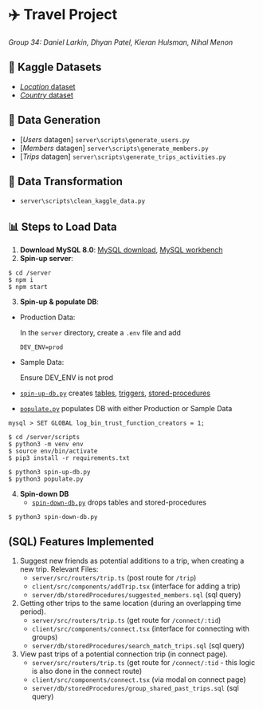 # ✈️ Travel Project
*Group 34: Daniel Larkin, Dhyan Patel, Kieran Hulsman, Nihal Menon*

## 📖 Kaggle Datasets
  - [*Location* dataset](https://www.kaggle.com/datasets/viswanathanc/world-cities-datasets)
  - [*Country* dataset](https://www.kaggle.com/datasets/emolodov/country-codes-alpha2-alpha3)
    
## 🤖 Data Generation
  - [*Users* datagen] `server\scripts\generate_users.py`
  - [*Members* datagen] `server\scripts\generate_members.py`
  - [*Trips* datagen] `server\scripts\generate_trips_activities.py`

## 📶 Data Transformation
  - `server\scripts\clean_kaggle_data.py`

## 📊 Steps to Load Data
1. **Download MySQL 8.0**: [MySQL download](https://dev.mysql.com/downloads/installer/), [MySQL workbench](https://dev.mysql.com/downloads/workbench/)
2. **Spin-up server**:
```
$ cd /server
$ npm i
$ npm start
```

3. **Spin-up & populate DB**:
   
  - Production Data:
  
    In the `server` directory, create a `.env` file and add
    ```
    DEV_ENV=prod
    ```
  - Sample Data:

    Ensure DEV_ENV is not prod
  - [`spin-up-db.py`](https://github.com/nihalmenon/db-project/tree/main/server/scripts/spin-up-db.py) creates [tables](https://github.com/nihalmenon/db-project/tree/main/server/db/tables), [triggers](https://github.com/nihalmenon/db-project/tree/main/server/db/triggers), [stored-procedures](https://github.com/nihalmenon/db-project/tree/main/server/db/storedProcedures)
  - [`populate.py`](https://github.com/nihalmenon/db-project/blob/main/server/scripts/populate.py) populates DB with either Production or Sample Data 
```
mysql > SET GLOBAL log_bin_trust_function_creators = 1;

$ cd /server/scripts
$ python3 -m venv env
$ source env/bin/activate
$ pip3 install -r requirements.txt

$ python3 spin-up-db.py
$ python3 populate.py
```
4. **Spin-down DB**
   - [`spin-down-db.py`](https://github.com/nihalmenon/db-project/tree/main/server/scripts/spin-down-db.py) drops tables and stored-procedures
```
$ python3 spin-down-db.py
```

## (SQL) Features Implemented
1. Suggest new friends as potential additions to a trip, when creating a new trip.
   Relevant Files:
   - `server/src/routers/trip.ts` (post route for `/trip`)
   - `client/src/components/addTrip.tsx` (interface for adding a trip)
   - `server/db/storedProcedures/suggested_members.sql` (sql query)
2. Getting other trips to the same location (during an overlapping time period).
   - `server/src/routers/trip.ts` (get route for `/connect/:tid`)
   - `client/src/components/connect.tsx` (interface for connecting with groups)
   - `server/db/storedProcedures/search_match_trips.sql` (sql query)
3. View past trips of a potential connection trip (in connect page).
   - `server/src/routers/trip.ts` (get route for `/connect/:tid` - this logic is also done in the connect route)
   - `client/src/components/connect.tsx` (via modal on connect page)
   - `server/db/storedProcedures/group_shared_past_trips.sql` (sql query)


